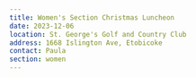 ```yaml
---
title: Women's Section Christmas Luncheon
date: 2023-12-06
location: St. George's Golf and Country Club
address: 1668 Islington Ave, Etobicoke
contact: Paula
section: women
---
```

